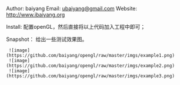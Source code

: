 Author: baiyang Email: ubaiyang@gmail.com Website: http://www.ibaiyang.org

Install:
    配置openGL，然后直接将以上代码加入工程中即可；

Snapshot：
    给出一些测试效果图。

     ![image](https://github.com/baiyang/opengl/raw/master/imgs/example1.png)
     ![image](https://github.com/baiyang/opengl/raw/master/imgs/example2.png)
     ![image](https://github.com/baiyang/opengl/raw/master/imgs/example3.png)

